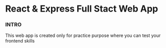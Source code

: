 # React & Express Full Stact Web App


### INTRO
  This web app is created only for practice purpose where you can test your frontend skills
  
